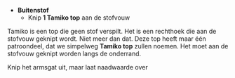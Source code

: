 *   **Buitenstof**
    *   Knip **1 Tamiko top** aan de stofvouw

Tamiko is een top die geen stof verspilt. Het is een rechthoek die aan de stofvouw geknipt wordt. Niet meer dan dat. Deze top heeft maar één patroondeel, dat we simpelweg **Tamiko top** zullen noemen. Het moet aan de stofvouw geknipt worden langs de onderrand.

<Note>

Knip het armsgat uit, maar laat naadwaarde over

</Note>
